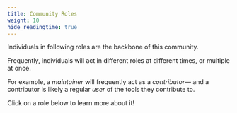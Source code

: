 ```yaml
---
title: Community Roles
weight: 10
hide_readingtime: true
---
```


Individuals in following roles are the backbone of this community.

Frequently, individuals will act in different roles at different times, or multiple at once.

For example, a _maintainer_ will frequently act as a _contributor—_ and a contributor is likely a regular _user_ of the tools they contribute to.

Click on a role below to learn more about it!